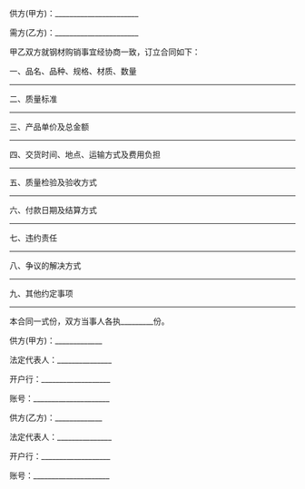 
 


供方(甲方)：_______________________


需方(乙方)：_______________________


甲乙双方就钢材购销事宜经协商一致，订立合同如下：


一、品名、品种、规格、材质、数量


_______________________________________________________________


二、质量标准


_______________________________________________________________


三、产品单价及总金额


_______________________________________________________________


四、交货时间、地点、运输方式及费用负担


_______________________________________________________________


五、质量检验及验收方式


_______________________________________________________________


六、付款日期及结算方式


_______________________________________________________________


七、违约责任


_______________________________________________________________


八、争议的解决方式


_______________________________________________________________


九、其他约定事项


_______________________________________________________________


本合同一式份，双方当事人各执_________份。


供方(甲方)：_____________


法定代表人：_______________


开户行：___________________


账号：_____________________


供方(乙方)：_____________


法定代表人：_______________


开户行：___________________


账号：_____________________




 


 

 
 
 
 
 
  


  
 

  


  


  
 
 
 
 

